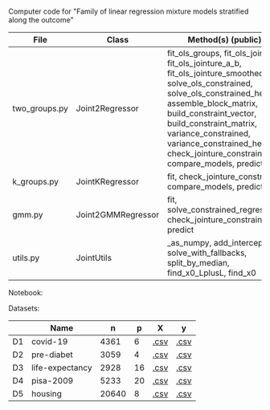 # <br>
Computer code for "Family of linear regression mixture models stratified along the outcome" <br>

| File          | Class                 | Method(s) (public)                                             |
|---------------|-----------------------|----------------------------------------------------------------|
| two_groups.py | Joint2Regressor       | fit_ols_groups, fit_ols_jointure, fit_ols_jointure_a_b, fit_ols_jointure_smoothed, solve_ols_constrained, solve_ols_constrained_het, assemble_block_matrix, build_constraint_vector, build_constraint_matrix, variance_constrained, variance_constrained_het, check_jointure_constraint, compare_models, predict |
| k_groups.py   | JointKRegressor       | fit, check_jointure_constraint, compare_models, predict         |
| gmm.py        | Joint2GMMRegressor    | fit, solve_constrained_regression, check_jointure_constraint, predict |
| utils.py      | JointUtils            | _as_numpy, add_intercept, solve_with_fallbacks, split_by_median, find_x0_LplusL, find_x0 |

Notebook: <br>


Datasets:

|     | Name | n | p | X | y |
| --- | --- | --- | --- | --- | --- |
D1 | covid-19        | 4361  | 6   | [.csv](https://github.com/rpriam/stratifreg-code/blob/main/datasets/Xf_all_datasurvey.csv) | [.csv](https://github.com/rpriam/stratifreg-code/blob/main/datasets/yf_all_datasurvey.csv) |
D2 | pre-diabet      | 3059  | 4   | [.csv](https://github.com/rpriam/stratifreg-code/blob/main/datasets/Xf_all_prediabet.csv) | [.csv](https://github.com/rpriam/stratifreg-code/blob/main/datasets/yf_all_prediabet.csv) |
D3 | life-expectancy | 2928  | 16  | [.csv](https://github.com/rpriam/stratifreg-code/blob/main/datasets/Xf_all_lifeexpectancy.csv) | [.csv](https://github.com/rpriam/stratifreg-code/blob/main/datasets/yf_all_lifeexpectancy.csv) |
D4 | pisa-2009       | 5233  | 20  | [.csv](https://github.com/rpriam/stratifreg-code/blob/main/datasets/Xf_all_pisa2009.csv) | [.csv](https://github.com/rpriam/stratifreg-code/blob/main/datasets/yf_all_pisa2009.csv) |
D5 | housing         | 20640 | 8   | [.csv](https://github.com/rpriam/stratifreg-code/blob/main/datasets/Xf_all_california_housing.csv) | [.csv](https://github.com/rpriam/stratifreg-code/blob/main/datasets/yf_all_california_housing.csv) |


